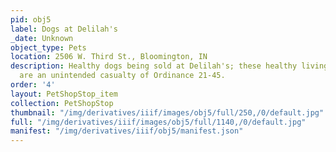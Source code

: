 ```yaml
---
pid: obj5
label: Dogs at Delilah's
_date: Unknown
object_type: Pets
location: 2506 W. Third St., Bloomington, IN
description: Healthy dogs being sold at Delilah's; these healthy living conditions
  are an unintended casualty of Ordinance 21-45.
order: '4'
layout: PetShopStop_item
collection: PetShopStop
thumbnail: "/img/derivatives/iiif/images/obj5/full/250,/0/default.jpg"
full: "/img/derivatives/iiif/images/obj5/full/1140,/0/default.jpg"
manifest: "/img/derivatives/iiif/obj5/manifest.json"
---
```

